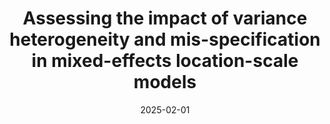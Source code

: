 ---
title: "Assessing the impact of variance heterogeneity and mis-specification in mixed-effects location-scale models"
collection: workings
excerpt: "Linear Mixed Model (LMM) is a common statistical approach to model the relation between exposure and outcome while capturing individual variability through random effects. However, this model assumes the homogeneity of the error term's variance. Breaking this assumption, known as homoscedasticity, can bias estimates and, consequently, may change a study's conclusions. If this assumption is unmet, the mixed-effect location-scale model (MELSM) offers a solution to account for within-individual variability.
Our work explores how LMMs and MELSMs behave when the homoscedasticity assumption is not met. Further, we study how misspecification affects inference for MELSM. To this aim, we propose a simulation study with longitudinal data and evaluate the estimates' bias and coverage.
Our simulations show that neglecting heteroscedasticity in LMMs leads to loss of coverage for the estimated coefficients and biases the estimates of the standard deviations of the random effects. In MELSMs, scale misspecification does not bias the location model, but location misspecification alters the scale estimates.
Our simulation study illustrates the importance of modelling heteroscedasticity, with potential implications beyond mixed effect models, for generalised linear mixed models for non-normal outcomes and joint models with survival data."
date: 2025-02-01
venue: 'BMC Medical Research Methodology'
paperurl: 'https://arxiv.org/abs/2505.18038'
citation: 'Jeanselme, V., Palma, M., and Barrett, J. <b>Assessing the impact of variance heterogeneity and mis-specification in mixed-effects location-scale models</b>.'
---